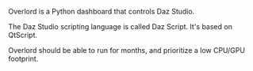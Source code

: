 Overlord is a Python dashboard that controls Daz Studio.

The Daz Studio scripting language is called Daz Script. It's based on QtScript.

Overlord should be able to run for months, and prioritize a low CPU/GPU footprint.
